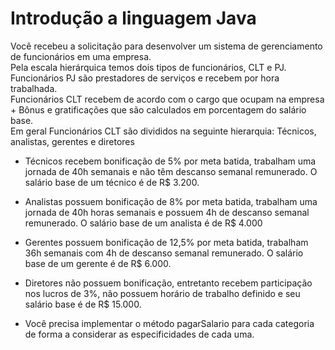 # Introdução a linguagem Java
Você recebeu a solicitação para desenvolver um sistema de gerenciamento de funcionários em uma empresa.<br> Pela escala hierárquica temos dois tipos de funcionários, CLT e PJ.<br> Funcionários PJ são prestadores de serviços e recebem por hora trabalhada. <br>Funcionários CLT recebem de acordo com o cargo que ocupam na empresa + Bônus e gratificações que são calculados em porcentagem do salário base.<br> Em geral Funcionários CLT são divididos na seguinte hierarquia: Técnicos, analistas, gerentes e diretores


* Técnicos recebem bonificação de 5% por meta batida, trabalham uma jornada
de 40h semanais e não têm descanso semanal remunerado. O salário base de
um técnico é de R$ 3.200.

* Analistas possuem bonificação de 8% por meta batida, trabalham uma jornada
de 40h horas semanais e possuem 4h de descanso semanal remunerado. O
salário base de um analista é de R$ 4.000

* Gerentes possuem bonificação de 12,5% por meta batida, trabalham 36h
semanais com 4h de descanso semanal remunerado. O salário base de um
gerente é de R$ 6.000.

* Diretores não possuem bonificação, entretanto recebem participação nos
lucros de 3%, não possuem horário de trabalho definido e seu salário base é
de R$ 15.000.

* Você precisa implementar o método pagarSalario para cada categoria de forma a
considerar as especificidades de cada uma.